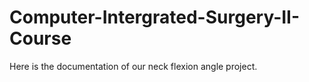 # Computer-Intergrated-Surgery-II-Course
Here is the documentation of our neck flexion angle project.
